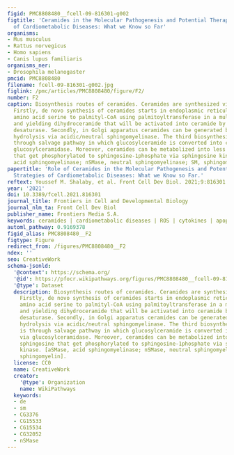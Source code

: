 ```yaml
---
figid: PMC8808480__fcell-09-816301-g002
figtitle: 'Ceramides in the Molecular Pathogenesis and Potential Therapeutic Strategies
  of Cardiometabolic Diseases: What we Know so Far'
organisms:
- Mus musculus
- Rattus norvegicus
- Homo sapiens
- Canis lupus familiaris
organisms_ner:
- Drosophila melanogaster
pmcid: PMC8808480
filename: fcell-09-816301-g002.jpg
figlink: /pmc/articles/PMC8808480/figure/F2/
number: F2
caption: Biosynthesis routes of ceramides. Ceramides are synthesized via 3 pathways.
  Firstly, de novo synthesis of ceramides starts in endoplasmic reticulum by coupling
  amino acid serine to palmityl-CoA using palmitoyltransferase in a multi-step process
  and yielding dihydroceramide that will be activated into ceramide by dihydroceramide
  desaturase. Secondly, in Golgi apparatus ceramides can be generated by sphingomyelin
  hydrolysis via acidic/neutral sphingomyelinase. The third biosynthesis method is
  through salvage pathway in which glucosylceramide is converted into ceramides via
  glucosylceramidase. Moreover, ceramides can be metabolized into less toxic sphingosine
  that get phosphorylated to sphingosine-1phosphate via sphingosine kinase. [aSMase,
  acid sphingomyelinase; nSMase, neutral sphingomyelinase; SM, sphingomyelin].
papertitle: 'Role of Ceramides in the Molecular Pathogenesis and Potential Therapeutic
  Strategies of Cardiometabolic Diseases: What we Know so Far.'
reftext: Youssef M. Shalaby, et al. Front Cell Dev Biol. 2021;9:816301.
year: '2021'
doi: 10.3389/fcell.2021.816301
journal_title: Frontiers in Cell and Developmental Biology
journal_nlm_ta: Front Cell Dev Biol
publisher_name: Frontiers Media S.A.
keywords: ceramides | cardiometabolic diseases | ROS | cytokines | apoptosis
automl_pathway: 0.9169378
figid_alias: PMC8808480__F2
figtype: Figure
redirect_from: /figures/PMC8808480__F2
ndex: ''
seo: CreativeWork
schema-jsonld:
  '@context': https://schema.org/
  '@id': https://pfocr.wikipathways.org/figures/PMC8808480__fcell-09-816301-g002.html
  '@type': Dataset
  description: Biosynthesis routes of ceramides. Ceramides are synthesized via 3 pathways.
    Firstly, de novo synthesis of ceramides starts in endoplasmic reticulum by coupling
    amino acid serine to palmityl-CoA using palmitoyltransferase in a multi-step process
    and yielding dihydroceramide that will be activated into ceramide by dihydroceramide
    desaturase. Secondly, in Golgi apparatus ceramides can be generated by sphingomyelin
    hydrolysis via acidic/neutral sphingomyelinase. The third biosynthesis method
    is through salvage pathway in which glucosylceramide is converted into ceramides
    via glucosylceramidase. Moreover, ceramides can be metabolized into less toxic
    sphingosine that get phosphorylated to sphingosine-1phosphate via sphingosine
    kinase. [aSMase, acid sphingomyelinase; nSMase, neutral sphingomyelinase; SM,
    sphingomyelin].
  license: CC0
  name: CreativeWork
  creator:
    '@type': Organization
    name: WikiPathways
  keywords:
  - de
  - sm
  - CG3376
  - CG15533
  - CG15534
  - CG32052
  - nSMase
---
```

